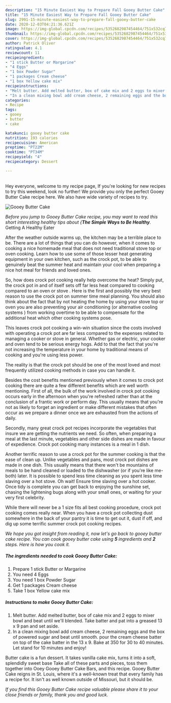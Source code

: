 ```yaml
---
description: "15 Minute Easiest Way to Prepare Fall Gooey Butter Cake"
title: "15 Minute Easiest Way to Prepare Fall Gooey Butter Cake"
slug: 2991-15-minute-easiest-way-to-prepare-fall-gooey-butter-cake
date: 2020-12-03T04:21:36.621Z
image: https://img-global.cpcdn.com/recipes/5352682987454464/751x532cq70/gooey-butter-cake-recipe-main-photo.jpg
thumbnail: https://img-global.cpcdn.com/recipes/5352682987454464/751x532cq70/gooey-butter-cake-recipe-main-photo.jpg
cover: https://img-global.cpcdn.com/recipes/5352682987454464/751x532cq70/gooey-butter-cake-recipe-main-photo.jpg
author: Patrick Oliver
ratingvalue: 4.1
reviewcount: 11
recipeingredient:
- "1 stick Butter or Margarine"
- "4 Eggs"
- "1 box Powder Sugar"
- "1 packages Cream cheese"
- "1 box Yellow cake mix"
recipeinstructions:
- "Melt butter. Add melted butter, box of cake mix and 2 eggs to mixer bowl and beat until we&#39;ll blended. Take batter and pat into a greased 13 x 9 pan and set aside."
- "In a clean mixing bowl add cream cheese, 2 remaining eggs and the box of powered sugar and beat until smooth. pour the cream cheese batter on top of the cake batter in the 13 x 9. Bake at 350 for 30 to 40 minutes. Let stand for 10 minutes and enjoy!"
categories:
- Recipe
tags:
- gooey
- butter
- cake

katakunci: gooey butter cake 
nutrition: 193 calories
recipecuisine: American
preptime: "PT22M"
cooktime: "PT34M"
recipeyield: "4"
recipecategory: Dessert

---
```

<br>
Hey everyone, welcome to my recipe page, If you're looking for new recipes to try this weekend, look no further! We provide you only the perfect Gooey Butter Cake recipe here. We also have wide variety of recipes to try.
<br>


![Gooey Butter Cake](https://img-global.cpcdn.com/recipes/5352682987454464/751x532cq70/gooey-butter-cake-recipe-main-photo.jpg)

<i>Before you jump to Gooey Butter Cake recipe, you may want to read this short interesting healthy tips about {<strong>The Simple Ways to Be Healthy</strong>.</i>
Getting A Healthy Eater


After the weather outside warms up, the kitchen may be a terrible place to be. There are a lot of things that you can do however, when it comes to cooking a nice homemade meal that does not need traditional stove top or oven cooking. Learn how to use some of those lesser heat generating equipment in your own kitchen, such as the crock pot, to be able to genuinely beat the summer heat and maintain your cool when preparing a nice hot meal for friends and loved ones.

So, how does crock pot cooking really help overcome the heat? Simply put, the crock pot in and of itself sets off far less heat compared to cooking compared to an oven or stove . Here is the first and possibly the very best reason to use the crock pot on summer time meal planning. You should also think about the fact that by not heating the home by using your stove top or oven you are also preventing your air conditioning (or alternative cooling systems ) from working overtime to be able to compensate for the additional heat which other cooking systems pose.

This leaves crock pot cooking a win-win situation since the costs involved with operating a crock pot are far less compared to the expenses related to managing a cooker or stove in general. Whether gas or electric, your cooker and oven tend to be serious energy hogs. Add to that the fact that you're not increasing the temperature in your home by traditional means of cooking and you're using less power.

 The reality is that the crock pot should be one of the most loved and most frequently utilized cooking methods in case you can handle it.  



Besides the cost benefits mentioned previously when it comes to crock pot cooking there are quite a few different benefits which are well worth mentioning. First of all, the bulk of the work involved in crock pot cooking occurs early in the afternoon when you're refreshed rather than at the conclusion of a frantic work or perform day. This usually means that you're not as likely to forget an ingredient or make different mistakes that often occur as we prepare a dinner once we are exhausted from the actions of daily.

Secondly, many great crock pot recipes incorporate the vegetables that insure we are getting the nutrients we need. So often, when preparing a meal at the last minute, vegetables and other side dishes are made in favour of expedience. Crock pot cooking many instances is a meal in 1 dish.

Another terrific reason to use a crock pot for the summer cooking is that the ease of clean up.  Unlike vegetables and pans, most crock pot dishes are made in one dish. This usually means that there won't be mountains of meals to be hand cleaned or loaded to the dishwasher (or if you're like me-both) later. It is possible to spend less time cleaning as you spent less time slaving over a hot stove. Oh wait! Ensure time slaving over a hot cooker. Once tidy is complete you can get back to enjoying the sunshine set, chasing the lightening bugs along with your small ones, or waiting for your very first celebrity.

While there will never be a 1 size fits all best cooking procedure, crock pot cooking comes really near. When you have a crock pot collecting dust somewhere in the back of your pantry it is time to get out it, dust if off, and dig up some terrific summer crock pot cooking recipes.


<i>We hope you got insight from reading it, now let's go back to gooey butter cake recipe. You can cook gooey butter cake using <strong>5</strong> ingredients and <strong>2</strong> steps. Here is how you cook it.
</i>

##### The ingredients needed to cook Gooey Butter Cake:

1. Prepare 1 stick Butter or Margarine
1. You need 4 Eggs
1. You need 1 box Powder Sugar
1. Get 1 packages Cream cheese
1. Take 1 box Yellow cake mix


##### Instructions to make Gooey Butter Cake:

1. Melt butter. Add melted butter, box of cake mix and 2 eggs to mixer bowl and beat until we&#39;ll blended. Take batter and pat into a greased 13 x 9 pan and set aside.
1. In a clean mixing bowl add cream cheese, 2 remaining eggs and the box of powered sugar and beat until smooth. pour the cream cheese batter on top of the cake batter in the 13 x 9. Bake at 350 for 30 to 40 minutes. Let stand for 10 minutes and enjoy!


Butter cake is a fun dessert. It takes vanilla cake mix, turns it into a soft, splendidly sweet base Take all of these parts and pieces, toss them together into Ooey Gooey Butter Cake Bars, and this recipe. Gooey Butter Cake reigns in St. Louis, where it&#39;s a well-known treat that every family has a recipe for. It isn&#39;t as well known outside of Missouri, but it should be. 

<i>If you find this Gooey Butter Cake recipe valuable please share it to your close friends or family, thank you and good luck.</i>
